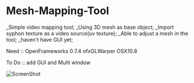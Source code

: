 Mesh-Mapping-Tool
=================
_Simple video mapping tool;
_Using 3D mesh as base object;
_Import syphon texture as a video source(uv texture);
_Able to adjust a mesh in the tool;
_haven't have GUI yet;

Need ::
OpenFrameworks 0.7.4
ofxGLWarper
OSX10.8

To Do ::
add GUI and Multi window

![ScreenShot](screenshot.png)
